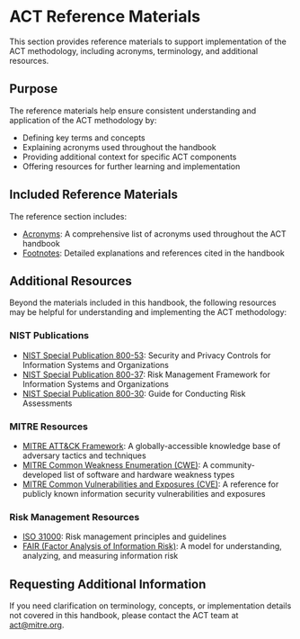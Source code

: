# ACT Reference Materials

This section provides reference materials to support implementation of the ACT methodology, including acronyms, terminology, and additional resources.

## Purpose

The reference materials help ensure consistent understanding and application of the ACT methodology by:

- Defining key terms and concepts
- Explaining acronyms used throughout the handbook
- Providing additional context for specific ACT components
- Offering resources for further learning and implementation

## Included Reference Materials

The reference section includes:

- [Acronyms](/docs/act-handbook/reference/acronyms): A comprehensive list of acronyms used throughout the ACT handbook
- [Footnotes](/docs/act-handbook/reference/footnotes): Detailed explanations and references cited in the handbook

## Additional Resources

Beyond the materials included in this handbook, the following resources may be helpful for understanding and implementing the ACT methodology:

### NIST Publications

- [NIST Special Publication 800-53](https://csrc.nist.gov/publications/detail/sp/800-53/rev-5/final): Security and Privacy Controls for Information Systems and Organizations
- [NIST Special Publication 800-37](https://csrc.nist.gov/publications/detail/sp/800-37/rev-2/final): Risk Management Framework for Information Systems and Organizations
- [NIST Special Publication 800-30](https://csrc.nist.gov/publications/detail/sp/800-30/rev-1/final): Guide for Conducting Risk Assessments

### MITRE Resources

- [MITRE ATT&CK Framework](https://attack.mitre.org/): A globally-accessible knowledge base of adversary tactics and techniques
- [MITRE Common Weakness Enumeration (CWE)](https://cwe.mitre.org/): A community-developed list of software and hardware weakness types
- [MITRE Common Vulnerabilities and Exposures (CVE)](https://cve.mitre.org/): A reference for publicly known information security vulnerabilities and exposures

### Risk Management Resources

- [ISO 31000](https://www.iso.org/iso-31000-risk-management.html): Risk management principles and guidelines
- [FAIR (Factor Analysis of Information Risk)](https://www.fairinstitute.org/): A model for understanding, analyzing, and measuring information risk

## Requesting Additional Information

If you need clarification on terminology, concepts, or implementation details not covered in this handbook, please contact the ACT team at act@mitre.org.